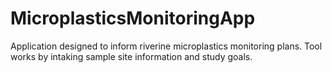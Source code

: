 # MicroplasticsMonitoringApp
Application designed to inform riverine microplastics monitoring plans. 
Tool works by intaking sample site information and study goals.

